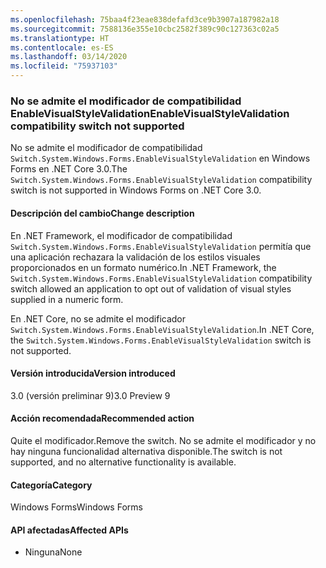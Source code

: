 ```yaml
---
ms.openlocfilehash: 75baa4f23eae838defafd3ce9b3907a187982a18
ms.sourcegitcommit: 7588136e355e10cbc2582f389c90c127363c02a5
ms.translationtype: HT
ms.contentlocale: es-ES
ms.lasthandoff: 03/14/2020
ms.locfileid: "75937103"
---
```

### <a name="enablevisualstylevalidation-compatibility-switch-not-supported"></a><span data-ttu-id="f7ac1-101">No se admite el modificador de compatibilidad EnableVisualStyleValidation</span><span class="sxs-lookup"><span data-stu-id="f7ac1-101">EnableVisualStyleValidation compatibility switch not supported</span></span>

<span data-ttu-id="f7ac1-102">No se admite el modificador de compatibilidad `Switch.System.Windows.Forms.EnableVisualStyleValidation` en Windows Forms en .NET Core 3.0.</span><span class="sxs-lookup"><span data-stu-id="f7ac1-102">The `Switch.System.Windows.Forms.EnableVisualStyleValidation` compatibility switch is not supported in Windows Forms on .NET Core 3.0.</span></span>

#### <a name="change-description"></a><span data-ttu-id="f7ac1-103">Descripción del cambio</span><span class="sxs-lookup"><span data-stu-id="f7ac1-103">Change description</span></span>

<span data-ttu-id="f7ac1-104">En .NET Framework, el modificador de compatibilidad `Switch.System.Windows.Forms.EnableVisualStyleValidation` permitía que una aplicación rechazara la validación de los estilos visuales proporcionados en un formato numérico.</span><span class="sxs-lookup"><span data-stu-id="f7ac1-104">In .NET Framework, the `Switch.System.Windows.Forms.EnableVisualStyleValidation` compatibility switch allowed an application to opt out of validation of visual styles supplied in a numeric form.</span></span>

<span data-ttu-id="f7ac1-105">En .NET Core, no se admite el modificador `Switch.System.Windows.Forms.EnableVisualStyleValidation`.</span><span class="sxs-lookup"><span data-stu-id="f7ac1-105">In .NET Core, the `Switch.System.Windows.Forms.EnableVisualStyleValidation` switch is not supported.</span></span>

#### <a name="version-introduced"></a><span data-ttu-id="f7ac1-106">Versión introducida</span><span class="sxs-lookup"><span data-stu-id="f7ac1-106">Version introduced</span></span>

<span data-ttu-id="f7ac1-107">3.0 (versión preliminar 9)</span><span class="sxs-lookup"><span data-stu-id="f7ac1-107">3.0 Preview 9</span></span>

#### <a name="recommended-action"></a><span data-ttu-id="f7ac1-108">Acción recomendada</span><span class="sxs-lookup"><span data-stu-id="f7ac1-108">Recommended action</span></span>

<span data-ttu-id="f7ac1-109">Quite el modificador.</span><span class="sxs-lookup"><span data-stu-id="f7ac1-109">Remove the switch.</span></span> <span data-ttu-id="f7ac1-110">No se admite el modificador y no hay ninguna funcionalidad alternativa disponible.</span><span class="sxs-lookup"><span data-stu-id="f7ac1-110">The switch is not supported, and no alternative functionality is available.</span></span>

#### <a name="category"></a><span data-ttu-id="f7ac1-111">Categoría</span><span class="sxs-lookup"><span data-stu-id="f7ac1-111">Category</span></span>

<span data-ttu-id="f7ac1-112">Windows Forms</span><span class="sxs-lookup"><span data-stu-id="f7ac1-112">Windows Forms</span></span>

#### <a name="affected-apis"></a><span data-ttu-id="f7ac1-113">API afectadas</span><span class="sxs-lookup"><span data-stu-id="f7ac1-113">Affected APIs</span></span>

- <span data-ttu-id="f7ac1-114">Ninguna</span><span class="sxs-lookup"><span data-stu-id="f7ac1-114">None</span></span>

<!-- 

### Affected APIs

- Not detectable via API analysis

-->
